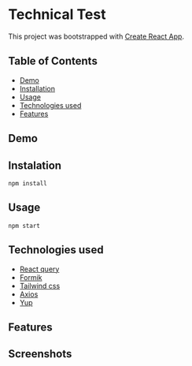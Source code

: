 # Technical Test

This project was bootstrapped with [Create React App](https://github.com/facebook/create-react-app).

## Table of Contents
- [Demo](#demo)
- [Installation](#installation)
- [Usage](#usage)
- [Technologies used](#technologies-used)
- [Features](#features)
## Demo
## Instalation
```
npm install
```
## Usage
```
npm start
```
## Technologies used
- [React query](https://github.com/TanStack/query)
- [Formik](https://github.com/jaredpalmer/formik)
- [Tailwind css](https://github.com/tailwindlabs/tailwindcss)
- [Axios](https://github.com/axios/axios)
- [Yup](https://github.com/jquense/yup)
## Features
## Screenshots


